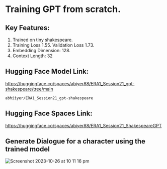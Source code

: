 # Training GPT from scratch.

## Key Features:
  1. Trained on tiny shakespeare.
  2. Training Loss 1.55. Validation Loss 1.73.
  3. Embedding Dimension: 128.
  4. Context Length: 32

## Hugging Face Model Link:
https://huggingface.co/spaces/abiyer88/ERA1_Session21_gpt-shakespeare/tree/main

```
abhiiyer/ERA1_Session21_gpt-shakespeare
```

## Hugging Face Spaces Link:

https://huggingface.co/spaces/abiyer88/ERA1_Session21_ShakespeareGPT


## Generate Dialogue for a character using the trained model
![Screenshot 2023-10-26 at 10 11 16 pm](https://github.com/santule/ERA/assets/20509836/861c2961-dc71-4445-a1b3-b793067d6a62)
